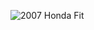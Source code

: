 ![2007 Honda Fit](https://file.kelleybluebookimages.com/kbb/base/house/2007/2007-Honda-Fit-FrontSide_HOFIT071_505x375.jpg?downsize=382:*)
